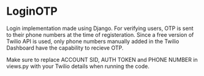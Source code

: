 # LoginOTP

Login implementation made using Django. For verifying users, OTP is sent to their phone numbers at the time of registeration. Since a free version of Twilio API is used, only phone numbers manually added in the Twilio Dashboard have the capability to recieve OTP.


Make sure to replace ACCOUNT SID, AUTH TOKEN and PHONE NUMBER in views.py with your Twilio details when running the code.
